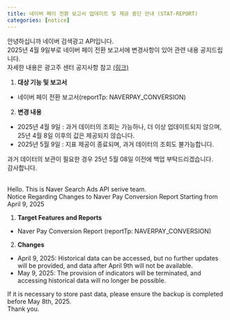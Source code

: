 ```yaml
---
title: 네이버 페이 전환 보고서 업데이트 및 제공 중단 안내 (STAT-REPORT)
categories: [notice]
---
```


안녕하십니까 네이버 검색광고 API입니다.<br>
2025년 4월 9일부로 네이버 페이 전환 보고서에 변경사항이 있어 관련 내용 공지드립니다. <br>
자세한 내용은 광고주 센터 공지사항 참고 [(링크)](https://ads.naver.com/notice/20577?searchValue=&page=1) 

1. **대상 기능 및 보고서** <br>
- 네이버 페이 전환 보고서(reportTp: NAVERPAY_CONVERSION) <br>
2.  **변경 내용**<br>
- 2025년 4월 9일 : 과거 데이터의 조회는 가능하나, 더 이상 업데이트되지 않으며, 25년 4월 8일 이후의 값은 제공되지 않습니다.<br>
- 2025년 5월 9일 : 지표 제공이 종료되며, 과거 데이터의 조회도 불가능합니다. <br>

과거 데이터의 보관이 필요한 경우 25년 5월 08일 이전에 백업 부탁드리겠습니다.<br>
감사합니다.<br>
<br>

Hello. This is Naver Search Ads API serive team. <br>
Notice Regarding Changes to Naver Pay Conversion Report Starting from April 9, 2025 <br>

1. **Target Features and Reports**<br>
- Naver Pay Conversion Report (reportTp: NAVERPAY_CONVERSION) <br>

2. **Changes** <br>
- April 9, 2025: Historical data can be accessed, but no further updates will be provided, and data after April 9th will not be available.<br>  
- May 9, 2025: The provision of indicators will be terminated, and accessing historical data will no longer be possible. <br>

If it is necessary to store past data, please ensure the backup is completed before May 8th, 2025. <br>
Thank you.
